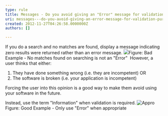 ```yaml
---
type: rule
title: Messages - Do you avoid giving an "Error" message for validation purposes?
uri: messages---do-you-avoid-giving-an-error-message-for-validation-purposes
created: 2012-11-27T04:26:58.0000000Z
authors: []

---
```


 
If you do a search and no matches are found, display a message indicating zero results were returned rather than an error message.
![](http&#58;//www.ssw.com.au/ssw/Standards/Rules/Images/InappropriateError.gif)Figure: Bad Example - No matches found on searching is not an "Error"   ​
However, a user thinks that either:

1. They have done something wrong (i.e. they are incompetent) OR
2. The software is broken (i.e. your application is incompetent)


Forcing the user into this opinion is a good way to make them avoid using your software in the future.

Instead, use the term "Information" when validation is required.
![Appro](http&#58;//www.ssw.com.au/ssw/Standards/Rules/Images/AppropriateMessage.gif)Figure: Good Example - Only use "Error" when appropriate
